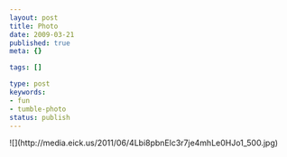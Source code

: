 ```yaml
---
layout: post
title: Photo
date: 2009-03-21
published: true
meta: {}

tags: []

type: post
keywords:
- fun
- tumble-photo
status: publish
---
```

<div class="figure">            ![](http://media.eick.us/2011/06/4Lbi8pbnElc3r7je4mhLe0HJo1_500.jpg)        </div>
